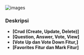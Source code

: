 ![images](https://github.com/dolijonviter17/football-clubs/master/public/app-image/soccer.png)



### Deskripsi

- **[Crud (Create, Update, Delete)]**
- **[Question, Answer, Vote, View]**
- **[Vote Up dan Vote Down Fitur,]**
- **[Favorites Fitur dan Mark Fitur]**
